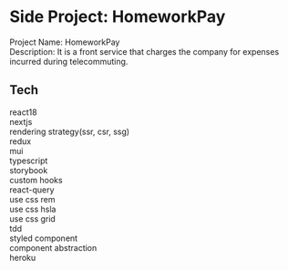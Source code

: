 # Side Project: HomeworkPay
Project Name: HomeworkPay   
Description: It is a front service that charges the company for expenses incurred during telecommuting.   

## Tech
react18   
nextjs   
rendering strategy(ssr, csr, ssg)   
redux   
mui   
typescript   
storybook   
custom hooks   
react-query   
use css rem   
use css hsla   
use css grid   
tdd      
styled component   
component abstraction   
heroku   

